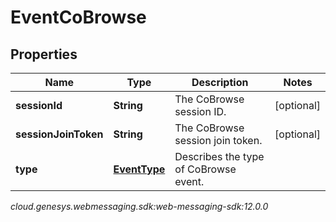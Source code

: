# EventCoBrowse


## Properties

| Name | Type | Description | Notes |
| ------------ | ------------- | ------------- | ------------- |
| **sessionId** | **String** | The CoBrowse session ID. |  [optional] |
| **sessionJoinToken** | **String** | The CoBrowse session join token. |  [optional] |
| **type** | [**EventType**](EventType) | Describes the type of CoBrowse event. |  |




_cloud.genesys.webmessaging.sdk:web-messaging-sdk:12.0.0_
